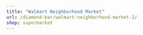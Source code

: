 ```yaml
---
title: "Walmart Neighborhood Market"
url: /diamond-bar/walmart-neighborhood-market-2/
shop: supermarket
---
```

